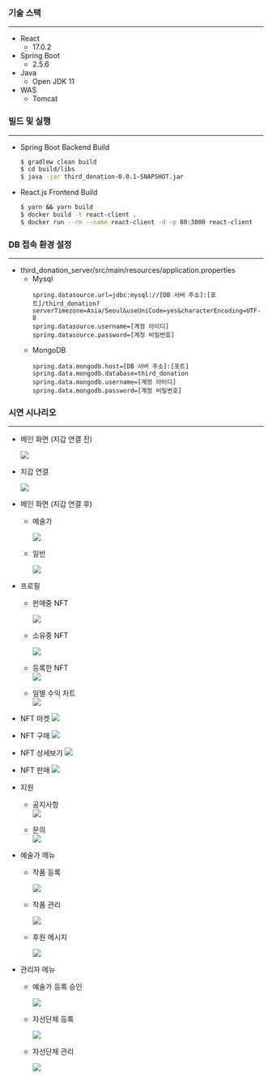 ### 기술 스택
---
- React
  - 17.0.2
- Spring Boot
  - 2.5.6
- Java
  - Open JDK 11
- WAS
  - Tomcat

### 빌드 및 실행
---
- Spring Boot Backend Build
  
	```bash
	$ gradlew clean build
	$ cd build/libs
	$ java -jar third_donation-0.0.1-SNAPSHOT.jar
	```
	
- React.js Frontend Build

	```bash
	$ yarn && yarn build
	$ docker build -t react-client .
	$ docker run --rm --name react-client -d -p 80:3000 react-client
	```

### DB 접속 환경 설정
---
- third_donation_server/src/main/resources/application.properties
    - Mysql
        ```
        spring.datasource.url=jdbc:mysql://[DB 서버 주소]:[포트]/third_donation?serverTimezone=Asia/Seoul&useUniCode=yes&characterEncoding=UTF-8
        spring.datasource.username=[계정 아이디]
        spring.datasource.password=[계정 비밀번호]
        ```
    - MongoDB
        ```
        spring.data.mongodb.host=[DB 서버 주소]:[포트]
        spring.data.mongodb.database=third_donation
        spring.data.mongodb.username=[계정 아이디]
        spring.data.mongodb.password=[계정 비밀번호]
        ```

### 시연 시나리오

---

-   메인 화면 (지갑 연결 전)

    ![](<img/%EB%A9%94%EC%9D%B8%20%ED%99%94%EB%A9%B4(%EC%A7%80%EA%B0%91%20%EC%97%B0%EA%B2%B0%20%EC%A0%84).png>)

-   지갑 연결

    ![](img/%EC%A7%80%EA%B0%91%20%EC%97%B0%EA%B2%B0.png)

-   메인 화면 (지갑 연결 후)

    -   예술가

        ![](<img/%EB%A9%94%EC%9D%B8%20%ED%99%94%EB%A9%B4(%EC%A7%80%EA%B0%91%20%EC%97%B0%EA%B2%B0%20%EC%A0%84).png>)

    -   일반

        ![](<img/%EB%A9%94%EC%9D%B8%ED%99%94%EB%A9%B4(%EC%9D%BC%EB%B0%98%20%ED%9A%8C%EC%9B%90).png>)

-   프로필

    -   판매중 NFT

        ![](<img/%ED%8C%90%EB%A7%A4%EC%A4%91%20(%ED%94%84%EB%A1%9C%ED%95%84).PNG>)

    -   소유중 NFT

        ![](<img/%EC%86%8C%EC%9C%A0%EC%A4%91%20(%ED%94%84%EB%A1%9C%ED%95%84).PNG>)

    -   등록한 NFT  
        ![](img/%EB%AF%BC%ED%8C%85%EB%90%9C%20%EC%9E%91%ED%92%88%EB%93%A4.png)

    -   일별 수익 차트  
        ![](img/%EC%9D%BC%EB%B3%84%20%EC%88%98%EC%9D%B5%20%EC%B0%A8%ED%8A%B8.gif)

-   NFT 마켓
    ![](img/NFT%20%EB%A7%88%EC%BC%932.gif)

-   NFT 구매
    ![](img/NFT%20%EA%B5%AC%EB%A7%A4%ED%95%98%EA%B8%B0.png)

-   NFT 상세보기
    ![](img/%EC%9E%91%ED%92%88%20%EC%83%81%EC%84%B8%EB%B3%B4%EA%B8%B0.png)

-   NFT 판매
    ![](img/%EC%9E%91%ED%92%88%20%ED%8C%90%EB%A7%A4.png)

-   지원

    -   공지사항  
        ![](img/%EA%B3%B5%EC%A7%80%EC%82%AC%ED%95%AD.PNG)

    -   문의  
        ![](img/%EB%AC%B8%EC%9D%98.PNG)

-   예술가 메뉴

    -   작품 등록

        ![](img/%EC%9E%91%ED%92%88%20%EB%AF%BC%ED%8C%85.gif)

    -   작품 관리

        ![](<img/%ED%8C%90%EB%A7%A4%EC%A4%91%20(%ED%94%84%EB%A1%9C%ED%95%84).PNG>)

    -   후원 메시지

        ![](img/%ED%9B%84%EC%9B%90%20%EB%A9%94%EC%8B%9C%EC%A7%80.gif)

-   관리자 메뉴

    -   예술가 등록 승인

        ![](img/%EC%98%88%EC%88%A0%EA%B0%80%20%EB%93%B1%EB%A1%9D%20%EC%8A%B9%EC%9D%B8.gif)

    -   자선단체 등록

        ![](img/%EC%9E%90%EC%84%A0%EB%8B%A8%EC%B2%B4%20%EB%93%B1%EB%A1%9D.PNG)

    -   자선단체 관리

        ![](img/%EC%9E%90%EC%84%A0%EB%8B%A8%EC%B2%B4%20%EA%B4%80%EB%A6%AC.PNG)
